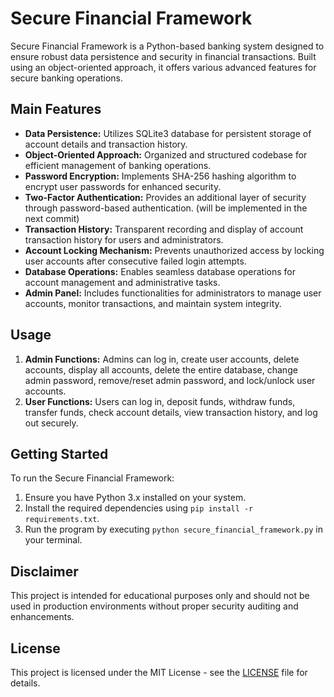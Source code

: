 # Secure Financial Framework

Secure Financial Framework is a Python-based banking system designed to ensure robust data persistence and security in financial transactions. Built using an object-oriented approach, it offers various advanced features for secure banking operations.

## Main Features

- **Data Persistence:** Utilizes SQLite3 database for persistent storage of account details and transaction history.
- **Object-Oriented Approach:** Organized and structured codebase for efficient management of banking operations.
- **Password Encryption:** Implements SHA-256 hashing algorithm to encrypt user passwords for enhanced security.
- **Two-Factor Authentication:** Provides an additional layer of security through password-based authentication. (will be implemented in the next commit)
- **Transaction History:** Transparent recording and display of account transaction history for users and administrators.
- **Account Locking Mechanism:** Prevents unauthorized access by locking user accounts after consecutive failed login attempts.
- **Database Operations:** Enables seamless database operations for account management and administrative tasks.
- **Admin Panel:** Includes functionalities for administrators to manage user accounts, monitor transactions, and maintain system integrity.

## Usage

1. **Admin Functions:** Admins can log in, create user accounts, delete accounts, display all accounts, delete the entire database, change admin password, remove/reset admin password, and lock/unlock user accounts.
2. **User Functions:** Users can log in, deposit funds, withdraw funds, transfer funds, check account details, view transaction history, and log out securely.

## Getting Started

To run the Secure Financial Framework:

1. Ensure you have Python 3.x installed on your system.
2. Install the required dependencies using `pip install -r requirements.txt`.
3. Run the program by executing `python secure_financial_framework.py` in your terminal.

## Disclaimer

This project is intended for educational purposes only and should not be used in production environments without proper security auditing and enhancements.

## License

This project is licensed under the MIT License - see the [LICENSE](https://github.com/pratham-pai/Secure-Financial-Framework/blob/main/LICENSE) file for details.

